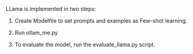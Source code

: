 LLama is implemented in two steps:

1. Create Modelfile to set prompts and examples as Few-shot learning.

2. Run ollam_me.py

3. To evaluate the model, run the evaluate_llama.py script.
